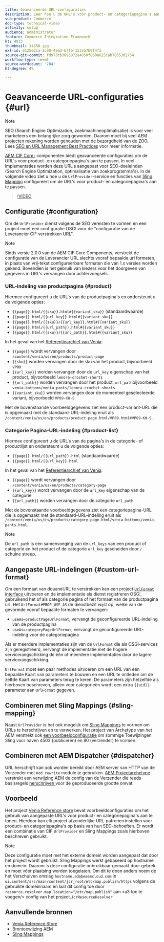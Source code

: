 ```yaml
---
title: Geavanceerde URL-configuraties
description: Leer hoe u de URL's voor product- en categoriepagina's aanpast. Hiermee kunnen implementaties URL's optimaliseren voor zoekprogramma's en detectie bevorderen.
sub-product: Commerce
doc-type: technical-video
activity: setup
audience: administrator
feature: Commerce Integration Framework
kt: 4933
thumbnail: 34350.jpg
exl-id: 0125021a-1c00-4ea3-b7fb-1533b7b9f4f2
source-git-commit: fd973cb3693872e4850f860a625cab70553d2754
workflow-type: tm+mt
source-wordcount: '784'
ht-degree: 4%

---
```


# Geavanceerde URL-configuraties {#url}

>[!NOTE]
>
> SEO (Search Engine Optimization, zoekmachineoptimalisatie) is voor veel marketeers een belangrijke zorg geworden. Daarom moet bij veel AEM projecten rekening worden gehouden met de bezorgdheid van de ZOO. Lees [SEO en URL Management Best Practices](https://experienceleague.adobe.com/docs/experience-manager-65/managing/managing-further-reference/seo-and-url-management.html) voor meer informatie.

[AEM CIF Core-](https://github.com/adobe/aem-core-cif-components) componenten biedt geavanceerde configuraties om de URL&#39;s voor product- en categoriepagina&#39;s aan te passen. In veel implementaties worden deze URL&#39;s aangepast voor SEO-doeleinden (Search Engine Optimization, optimalisatie van zoekprogramma&#39;s). In de volgende video ziet u hoe u de `UrlProvider`-service en functies van [Sling Mapping](https://sling.apache.org/documentation/the-sling-engine/mappings-for-resource-resolution.html) configureert om de URL&#39;s voor product- en categoriepagina&#39;s aan te passen.

>[!VIDEO](https://video.tv.adobe.com/v/34350/?quality=12)

## Configuratie {#configuration}

Om de `UrlProvider` dienst volgens de SEO vereisten te vormen en een project moet een configuratie OSGI voor de &quot;configuratie van de Leverancier CIF verstrekken URL&quot;.

>[!NOTE]
>
> Sinds versie 2.0.0 van de AEM CIF Core Components, verstrekt de configuratie van de Leverancier URL slechts vooraf bepaalde url formaten, in plaats van vrij-tekst configureerbare formaten die van 1.x versies worden gekend. Bovendien is het gebruik van kiezers voor het doorgeven van gegevens in URL&#39;s vervangen door achtervoegsels.

### URL-indeling van productpagina {#product}

Hiermee configureert u de URL&#39;s van de productpagina&#39;s en ondersteunt u de volgende opties:

* `{{page}}.html/{{sku}}.html#{{variant_sku}}` (standaardwaarde)
* `{{page}}.html/{{url_key}}.html#{{variant_sku}}`
* `{{page}}.html/{{sku}}/{{url_key}}.html#{{variant_sku}}`
* `{{page}}.html/{{url_path}}.html#{{variant_sku}}`
* `{{page}}.html/{{sku}}/{{url_path}}.html#{{variant_sku}}`

In het geval van het [Referentiearchief van Venia](https://github.com/adobe/aem-cif-guides-venia):

* `{{page}}` wordt vervangen door  `/content/venia/us/en/products/product-page`
* `{{sku}}` worden vervangen door de sku van het product, bijvoorbeeld  `VP09`
* `{{url_key}}` worden vervangen door de  `url_key` eigenschap van het product, bijvoorbeeld  `lenora-crochet-shorts`
* `{{url_path}}` worden vervangen door het product,  `url_path`bijvoorbeeld  `venia-bottoms/venia-pants/lenora-crochet-shorts`
* `{{variant_sku}}` worden vervangen door de momenteel geselecteerde variant, bijvoorbeeld  `VP09-KH-S`

Met de bovenstaande voorbeeldgegevens ziet een product-variant-URL die is opgemaakt met de standaard-URL-indeling eruit als `/content/venia/us/en/products/product-page.html/VP09.html#VP09-KH-S`.

### Categorie Pagina-URL-indeling {#product-list}

Hiermee configureert u de URL&#39;s van de pagina&#39;s in de categorie- of productlijst en ondersteunt u de volgende opties:

* `{{page}}.html/{{url_path}}.html` (standaardwaarde)
* `{{page}}.html/{{url_key}}.html`

In het geval van het [Referentiearchief van Venia](https://github.com/adobe/aem-cif-guides-venia):

* `{{page}}` wordt vervangen door  `/content/venia/us/en/products/category-page`
* `{{url_key}}` wordt vervangen door de  `url_key` eigenschap van de categorie
* `{{url_path}}` worden vervangen door de categorie  `url_path`

Met de bovenstaande voorbeeldgegevens ziet een categoriepagina-URL die is opgemaakt met de standaard-URL-indeling eruit als `/content/venia/us/en/products/category-page.html/venia-bottoms/venia-pants.html`.

>[!NOTE]
> 
> De `url_path` is een samenvoeging van de `url_keys` van een product of categorie en het product of de categorie `url_key` gescheiden door `/` schuine streep.

## Aangepaste URL-indelingen {#custom-url-format}

Om een formaat van douaneURL te verstrekken kan een project [`UrlFormat` interface ](https://javadoc.io/doc/com.adobe.commerce.cif/core-cif-components-core/latest/com/adobe/cq/commerce/core/components/services/urls/UrlFormat.html) uitvoeren en de implementatie als dienst registreren OSGI, gebruikend het of als categorie pagina of het formaat van de productpagina url. Het `UrlFormat#PROP_USE_AS` de dienstbezit wijst op, welke van de gevormde vooraf bepaalde formaten te vervangen:

* `useAs=productPageUrlFormat`, vervangt de geconfigureerde URL-indeling van de productpagina
* `useAs=categoryPageUrlFormat`, vervangt de geconfigureerde URL-indeling voor de categoriepagina

Als er meerdere implementaties zijn van de `UrlFormat` die als OSGI-services zijn geregistreerd, vervangt de implementatie met de hogere servicerangschikking de één of meerdere implementaties door de lagere servicerangschikking.

`UrlFormat` moet een paar methodes uitvoeren om een URL van een bepaalde Kaart van parameters te bouwen en een URL te ontleden om de zelfde Kaart van parameters terug te keren. De parameters zijn hetzelfde als hierboven beschreven, alleen voor categorieën wordt een extra `{{uid}}`-parameter aan `UrlFormat` gegeven.

## Combineren met Sling Mappings {#sling-mapping}

Naast `UrlProvider` is het ook mogelijk om [Sling Mappings](https://sling.apache.org/documentation/the-sling-engine/mappings-for-resource-resolution.html) te vormen om URLs te herschrijven en te verwerken. Het project van Archetype van het AEM verstrekt ook [een voorbeeldconfiguratie](https://github.com/adobe/aem-cif-project-archetype/tree/master/src/main/archetype/samplecontent/src/main/content/jcr_root/etc/map.publish) om sommige Toewijzingen Sling voor haven 4503 (publiceren) en 80 (verzender) te vormen.

## Combineren met AEM Dispatcher {#dispatcher}

URL herschrijft kan ook worden bereikt door AEM server van HTTP van de Verzender met `mod_rewrite` module te gebruiken. [AEM Projectarchetype](https://github.com/adobe/aem-project-archetype) verstrekt een verwijzing AEM de config van de Verzender die reeds basisregels [herschrijven ](https://github.com/adobe/aem-project-archetype/tree/master/src/main/archetype/dispatcher.cloud) voor de geproduceerde grootte omvat.

## Voorbeeld

Het project [Venia Reference store](https://github.com/adobe/aem-cif-guides-venia) bevat voorbeeldconfiguraties om het gebruik van aangepaste URL&#39;s voor product- en categoriepagina&#39;s aan te tonen. Hierdoor kan elk project afzonderlijke URL-patronen instellen voor product- en categoriepagina&#39;s op basis van hun SEO-behoeften. Er wordt een combinatie van CIF `UrlProvider` en Sling Mappings zoals hierboven beschreven gebruikt.

>[!NOTE]
>
>Deze configuratie moet met het externe domein worden aangepast dat door het project wordt gebruikt. Sling Mappings werkt gebaseerd op hostname en domein. Daarom is deze configuratie onbruikbaar gemaakt door gebrek en moet vóór plaatsing worden toegelaten. Om dit te doen anders noem de het Verschuiven omslag `hostname.adobeaemcloud.com` in `ui.content/src/main/content/jcr_root/etc/map.publish/https` volgens de gebruikte domeinnaam en laat dit config toe door `resource.resolver.map.location="/etc/map.publish"` aan &lt;a3 toe te voegen/> config van het project.`JcrResourceResolver`

## Aanvullende bronnen

* [Venia Reference Store](https://github.com/adobe/aem-cif-guides-venia)
* [Brontoewijzing AEM](https://experienceleague.adobe.com/docs/experience-manager-65/deploying/configuring/resource-mapping.html)
* [Sling Mappings](https://sling.apache.org/documentation/the-sling-engine/mappings-for-resource-resolution.html)
